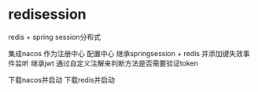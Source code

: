 # redisession
redis + spring session分布式

集成nacos 作为注册中心 配置中心
继承springsession + redis 并添加键失效事件监听
继承jwt 通过自定义注解来判断方法是否需要验证token

下载nacos并启动
下载redis并启动
